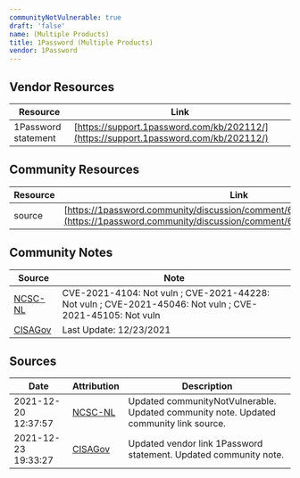 ```yaml
---
communityNotVulnerable: true
draft: 'false'
name: (Multiple Products)
title: 1Password (Multiple Products)
vendor: 1Password
---
```


## Vendor Resources
| Resource | Link |
| --- | --- |
| 1Password statement | [https://support.1password.com/kb/202112/](https://support.1password.com/kb/202112/) |

## Community Resources
| Resource | Link |
| --- | --- |
| source | [https://1password.community/discussion/comment/622612/#Comment_622612](https://1password.community/discussion/comment/622612/#Comment_622612) |

## Community Notes
| Source | Note |
| --- | --- |
| [NCSC-NL](https://github.com/NCSC-NL/log4shell/blob/main/software/README.md) | CVE-2021-4104: Not vuln ; CVE-2021-44228: Not vuln ; CVE-2021-45046: Not vuln ; CVE-2021-45105: Not vuln </ul> |
| [CISAGov](https://raw.githubusercontent.com/cisagov/log4j-affected-db/develop/README.md) | Last Update: 12/23/2021 |

## Sources
| Date | Attribution | Description |
| --- | --- | --- |
| 2021-12-20 12:37:57 | [NCSC-NL](https://github.com/NCSC-NL/log4shell/blob/main/software/README.md) | Updated communityNotVulnerable. Updated community note. Updated community link source.  |
| 2021-12-23 19:33:27 | [CISAGov](https://raw.githubusercontent.com/cisagov/log4j-affected-db/develop/README.md) | Updated vendor link 1Password statement. Updated community note.  |
